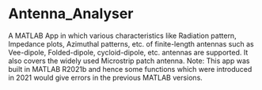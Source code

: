 # Antenna_Analyser
A MATLAB App in which various characteristics like Radiation pattern, Impedance plots, Azimuthal patterns, etc. of finite-length antennas such as Vee-dipole, Folded-dipole, cycloid-dipole, etc. antennas are supported. It also covers the widely used Microstrip patch antenna.
Note: This app was built in MATLAB R2021b and hence some functions which were introduced in 2021 would give errors in the previous MATLAB versions.

